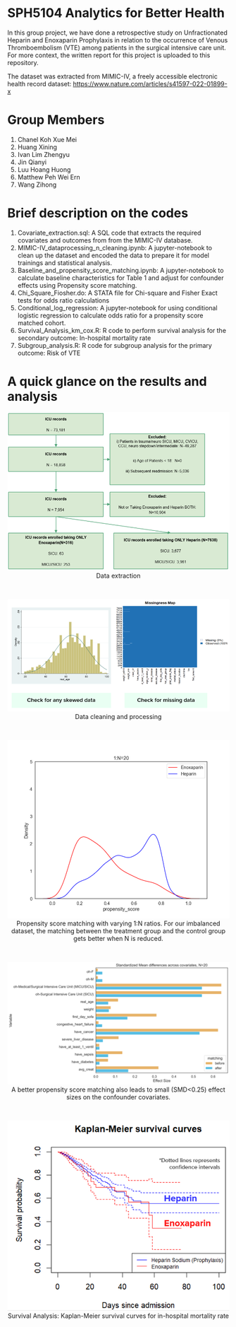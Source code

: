 # SPH5104 Analytics for Better Health
In this group project, we have done a retrospective study on Unfractionated Heparin and Enoxaparin Prophylaxis in relation to the occurrence of Venous Thromboembolism (VTE) among patients in the surgical intensive care unit. For more context, the written report for this project is uploaded to this repository.

The dataset was extracted from MIMIC-IV, a freely accessible electronic health record dataset: https://www.nature.com/articles/s41597-022-01899-x

# Group Members
1. Chanel Koh Xue Mei
2. Huang Xining
3. Ivan Lim Zhengyu
4. Jin Qianyi
5. Luu Hoang Huong
6. Matthew Peh Wei Ern
7. Wang Zihong

# Brief description on the codes

1. Covariate_extraction.sql: A SQL code that extracts the required covariates and outcomes from from the MIMIC-IV database.
2. MIMIC-IV_dataprocessing_n_cleaning.ipynb: A jupyter-notebook to clean up the dataset and encoded the data to prepare it for model trainings and statistical analysis.
3. Baseline_and_propensity_score_matching.ipynb: A jupyter-notebook to calculate baseline characteristics for Table 1 and adjust for confounder effects using Propensity score matching.
4. Chi_Square_Fiosher.do: A STATA file for Chi-square and Fisher Exact tests for odds ratio calculations
5. Conditional_log_regression: A jupyter-notebook for using conditional logistic regression to calculate odds ratio for a propensity score matched cohort.
6. Survival_Analysis_km_cox.R: R code to perform survival analysis for the secondary outcome: In-hospital mortality rate
7. Subgroup_analysis.R: R code for subgroup analysis for the primary outcome: Risk of VTE

# A quick glance on the results and analysis

<p align="center">
  <img src="https://github.com/Ivan-LZY/Restrospective-study-on-healthcare-dataset-MIMIC-IV/blob/main/Figures/data_extraction.png">
  <a><br>Data extraction</a>
</p>
<br>
<p align="center">
  <img src="https://github.com/Ivan-LZY/Restrospective-study-on-healthcare-dataset-MIMIC-IV/blob/main/Figures/data_cleaning.png">
  <a><br>Data cleaning and processing</a>
</p>
<br>
<p align="center">
  <img src="https://github.com/Ivan-LZY/Restrospective-study-on-healthcare-dataset-MIMIC-IV/blob/main/Figures/PSM.gif">
  <a><br>Propensity score matching with varying 1:N ratios. For our imbalanced dataset, the matching between the treatment group and the control group gets better when N is reduced.</a>
</p>
<br>
<p align="center">
  <img src="https://github.com/Ivan-LZY/Restrospective-study-on-healthcare-dataset-MIMIC-IV/blob/main/Figures/EffectSizing.gif">
  <a><br>A better propensity score matching also leads to small (SMD<0.25) effect sizes on the confounder covariates.</a>
</p>
<br>
<p align="center">
  <img src="https://github.com/Ivan-LZY/Restrospective-study-on-healthcare-dataset-MIMIC-IV/blob/main/Figures/KM.png">
  <a><br>Survival Analysis: Kaplan-Meier survival curves for in-hospital mortality rate</a>
</p>

